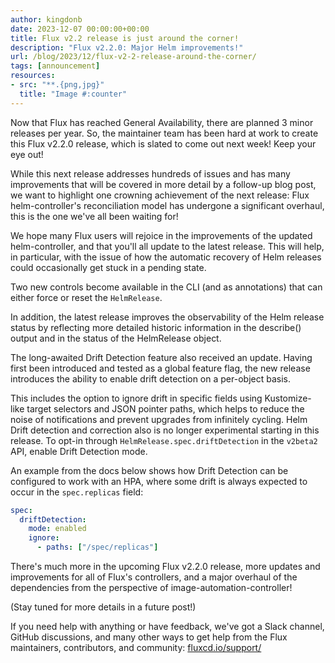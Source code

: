 ```yaml
---
author: kingdonb
date: 2023-12-07 00:00:00+00:00
title: Flux v2.2 release is just around the corner!
description: "Flux v2.2.0: Major Helm improvements!"
url: /blog/2023/12/flux-v2-2-release-around-the-corner/
tags: [announcement]
resources:
- src: "**.{png,jpg}"
  title: "Image #:counter"
---
```


Now that Flux has reached General Availability, there are planned 3 minor releases per year. So, the maintainer team has been hard at work to create this Flux v2.2.0 release, which is slated to come out next week! Keep your eye out!

While this next release addresses hundreds of issues and has many improvements that will be covered in more detail by a follow-up blog post, we want to highlight one crowning achievement of the next release: Flux helm-controller's reconciliation model has undergone a significant overhaul, this is the one we've all been waiting for!

We hope many Flux users will rejoice in the improvements of the updated helm-controller, and that you'll all update to the latest release. This will help, in particular, with the issue of how the automatic recovery of Helm releases could occasionally get stuck in a pending state.

Two new controls become available in the CLI (and as annotations) that can either force or reset the `HelmRelease`.

In addition, the latest release improves the observability of the Helm release status by reflecting more detailed historic information in the describe() output and in the status of the HelmRelease object.

The long-awaited Drift Detection feature also received an update. Having first been introduced and tested as a global feature flag, the new release introduces the ability to enable drift detection on a per-object basis.

This includes the option to ignore drift in specific fields using Kustomize-like target selectors and JSON pointer paths, which helps to reduce the noise of notifications and prevent upgrades from infinitely cycling. Helm Drift detection and correction also is no longer experimental starting in this release. To opt-in through `HelmRelease.spec.driftDetection` in the `v2beta2` API, enable Drift Detection mode.

An example from the docs below shows how Drift Detection can be configured to work with an HPA, where some drift is always expected to occur in the `spec.replicas` field:

```yaml
spec:
  driftDetection:
    mode: enabled
    ignore:
      - paths: ["/spec/replicas"]
```

There's much more in the upcoming Flux v2.2.0 release, more updates and improvements for all of Flux's controllers, and a major overhaul of the dependencies from the perspective of image-automation-controller!

(Stay tuned for more details in a future post!)

If you need help with anything or have feedback, we've got a Slack channel, GitHub discussions, and many other ways to get help from the Flux maintainers, contributors, and community: [fluxcd.io/support/](https://fluxcd.io/support/)

[force]: https://github.com/fluxcd/helm-controller/blob/64fed65148342578c1ed4b2155cd81852c54557a/docs/spec/v2beta2/helmreleases.md#forcing-a-release
[reset]: https://github.com/fluxcd/helm-controller/blob/64fed65148342578c1ed4b2155cd81852c54557a/docs/spec/v2beta2/helmreleases.md#resetting-remediation-retries
[describe]: https://github.com/fluxcd/helm-controller/blob/64fed65148342578c1ed4b2155cd81852c54557a/docs/spec/v2beta2/helmreleases.md#describe-the-helmrelease
[status]: https://github.com/fluxcd/helm-controller/blob/64fed65148342578c1ed4b2155cd81852c54557a/docs/spec/v2beta2/helmreleases.md#history
[Drift Detection]: https://github.com/fluxcd/helm-controller/blob/64fed65148342578c1ed4b2155cd81852c54557a/docs/spec/v2beta2/helmreleases.md#drift-detection
[example from the docs]: https://github.com/fluxcd/helm-controller/blob/64fed65148342578c1ed4b2155cd81852c54557a/docs/spec/v2beta2/helmreleases.md#ignore-rules
